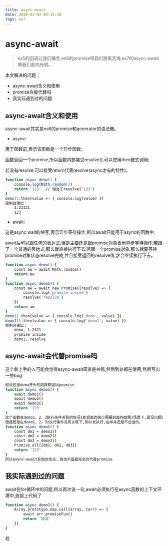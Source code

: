 ```yaml
---
title: async-await
date: 2018-01-03 09:14:18
tags: es7
---
```


# async-await

> es5的回调让我们痛苦,es6的promise带我们脱离苦海,es7的async-await带我们走向光明。

本文解决的问题：
- async-await含义和使用
- promise会被代替吗
- 我实际遇到过的问题

<!-- more -->

## async-await含义和使用

async-await其实是es6的promise和generator的语法糖。

- async:

用于函数前,表示该函数是一个异步函数;

函数返回一个promise,所以函数内部接受resolve(),可以使用then链式调用;

若没有resolve,可以接受return代表resolve(async才有的特性)。
``` bash
function async demo() {
    console.log(Math.random())
    return '123'  // 相当于resolve('123')
}
demo().then(value => { console.log(value) })
控制台输出：
    1.23131
    123
```

- await:

这是async wait的缩写,表示异步等待操作,所以await只能用于async的函数中;

await后可以跟任何的表达式,但是主要还是跟promise对象表示异步等待操作;若跟了一个普通的表达式,那么就直接执行下去;若跟一个promise对象,那么就要等待promise对象状态resolve完成,并且接受返回的resolve值,才会继续执行下去。
``` bash
function async demo() {
    const aw = await Math.random()
    return aw
}
function async demo1() {
    const aw = await new Promise((resolve) => {
        console.log('promise inside')
        resolve('resolve')
    })
    return aw
}
demo().then(value => { console.log('demo', value) })
demo1().then(value => { console.log('demo1', value) })
控制台输出：
    demo, 1.2321
    promise inside
    demo1, resolve
```

## async-await会代替promise吗
这个新上手的人可能会觉得async-await简直是神器,然后到处都在使用,然后写出一些bug
``` bash
假设这里demo开头的函数都返回peomise
function async demo1() {
    await demo1()
    await demo2()
    await demo3()
    return '123'
}
这个函数在demo1、2、3执行条件关联的情况(即后面的执行需要前面的结果)场景下,是没问题的。
但是若是在demo1、2、3z执行条件没有关联下,即并发执行,这样肯定是不合适的。
function async demo1() {
    const dm1 = demo1()
    const dm2 = demo2()
    const dm3 = demo3()
    Promise.all([dm1, dm2, dm3])
    return '123'
}
所以async-await有他的优点，但也不是能完全的代替promise
```

## 我实际遇到过的问题
await在for循环中的问题,所以再次说一句,await必须执行在async函数的上下文环境中,直接上代码了
``` bash
function async demo1() {
    Array.prototype.map.call(array, (arr) => {
        await arr.promiseFun()
        return '错误'
    })
}
```

若